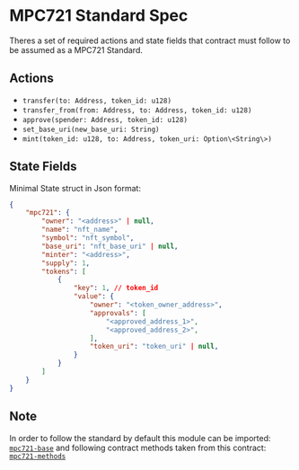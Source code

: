 # MPC721 Standard Spec

Theres a set of required actions and state fields that contract must follow to be assumed as a MPC721 Standard.

## Actions
- `transfer(to: Address, token_id: u128)`
- `transfer_from(from: Address, to: Address, token_id: u128)`
- `approve(spender: Address, token_id: u128)`
- `set_base_uri(new_base_uri: String)`
- `mint(token_id: u128, to: Address, token_uri: Option\<String\>)`

## State Fields
Minimal State struct in Json format:

```json
{
    "mpc721": {
        "owner": "<address>" | null,
        "name": "nft_name",
        "symbol": "nft_symbol",
        "base_uri": "nft_base_uri" | null,
        "minter": "<address>",
        "supply": 1,
        "tokens": [
            {
                "key": 1, // token_id
                "value": {
                    "owner": "<token_owner_address>",
                    "approvals": [
                        "<approved_address_1>",
                        "<approved_address_2>",
                    ],
                    "token_uri": "token_uri" | null,
                }
            }
        ]
    }
}
```

## Note
In order to follow the standard by default this module can be imported: [`mpc721-base`](../../packages/mpc721-base/) and following contract methods taken from this contract: [`mpc721-methods`](src/contract.rs)

